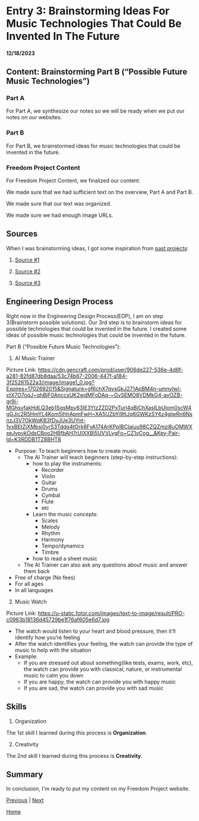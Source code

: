 # Entry 3: Brainstorming Ideas For Music Technologies That Could Be Invented In The Future  
#### 12/18/2023

## Content: Brainstorming Part B (“Possible Future Music Technologies”)

### Part A
For Part A, we synthesize our notes so we will be ready when we put our notes on our websites. 

### Part B
For Part B, we brainstormed ideas for music technologies that could be invented in the future. 

### Freedom Project Content
For Freedom Project Content, we finalized our content. 

We made sure that we had sufficient text on the overview, Part A and Part B.

We made sure that our text was organized.

We made sure we had enough image URLs.

## Sources

When I was brainstorming ideas, I got some inspiration from [past projects](https://docs.google.com/spreadsheets/d/1Nb-VeVd8WpX3cT0z6-XFLsbRGXGfZmOglPl-whd3ZpM/edit#gid=0): 

1. [Source #1](https://brucef9965.github.io/sep10-freedom-project/)

2. [Source #2](https://brianw5222.github.io/sep10-freedom-project/#parts)

3. [Source #3](https://adamk9516.github.io/sep10-freedom-project/#)

## Engineering Design Process

Right now in the Engineering Design Process(EDP), I am on step 3(Brainstorm possible solutions). Our 3rd step is to brainstorm ideas for possible technologies that could be invented in the future. I created some ideas of possible music technologies that could be invented in the future.

Part B (“Possible Future Music Technologies”):
1) AI Music Trainer

Picture Link: https://cdn.gencraft.com/prod/user/906de227-536e-4d6f-a281-82fd87db8daa/53c74b67-2006-447f-a184-3f25261522a3/image/image1_0.jpg?Expires=1702692015&Signature=gf6chX7qysGkJ271ApBM4n-umnyIwl-xtX7O7oqJ~qhBjF0AnccsUK2wdMFoDAq-~GvSEMO8VDMkG4-avOZB-gr9j-MGhsvfakHdLQ3eb1SgsMpy63IE3YIzZZD2PxTurl4qBiChXasILbUlom0scW4gGJic2R5HmYL4Kom5lhhApmFwH~XA5UZbYi9ttJq6GWKzSY4z4glwRn6NsnzJ3V7OkWqKB3fDyJUe3UYnt-1yxBEtZjXMbsi0yrS3Tddq4tOrk6FvA174ArKPplBCIaiuu98CZQZmzi8uOMWXxeJvpvkOdsCBoo2HBfbAH7rUIXXBl5UVVLygFo~CZ1yCog__&Key-Pair-Id=K3RDDB1TZ8BHT8
* Purpose: To teach beginners how to create music
  * The AI Trainer will teach beginners (step-by-step instructions):
    * how to play the instruments:
      * Recorder
      * Violin
      * Guitar
      * Drums
      * Cymbal
      * Flute
      * etc
    * Learn the music concepts: 
      * Scales
      * Melody
      * Rhythm
      * Harmony
      * Tempo/dynamics
      * Timbre
    * how to read a sheet music
  * The AI Trainer can also ask any questions about music and answer them back 
* Free of charge (No fees)
* For all ages
* In all languages

2) Music Watch

Picture Link: https://u-static.fotor.com/images/text-to-image/result/PRO-c0963b18136d45729be1f76af605e6d7.jpg
* The watch would listen to your heart and blood pressure, then it’ll identify how you’re feeling
* After the watch identifies your feeling, the watch can provide the type of music to help with the situation
* Example:
  * If you are stressed out about something(like tests, exams, work, etc), the watch can provide you with classical, nature, or instrumental music to calm you down
  * If you are happy, the watch can provide you with happy music
  * If you are sad, the watch can provide you with sad music

## Skills

1) Organization

The 1st skill I learned during this process is **Organization**. 



2) Creativity

The 2nd skill I learned during this process is **Creativity**. 



## Summary
In conclusion, I'm ready to put my content on my Freedom Project website. 

[Previous](entry02.md) | [Next](entry04.md)

[Home](../README.md)
